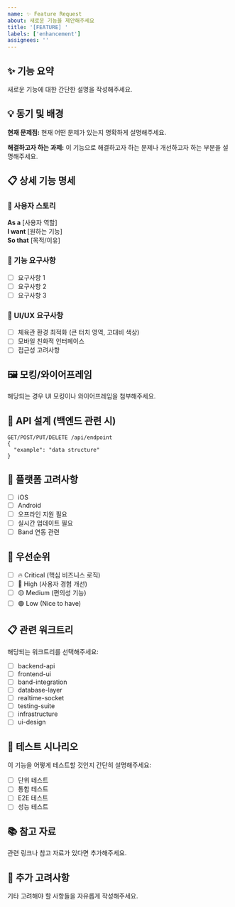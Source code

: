 ```yaml
---
name: ✨ Feature Request
about: 새로운 기능을 제안해주세요
title: '[FEATURE] '
labels: ['enhancement']
assignees: ''
---
```


## ✨ 기능 요약
새로운 기능에 대한 간단한 설명을 작성해주세요.

## 💡 동기 및 배경
**현재 문제점:**
현재 어떤 문제가 있는지 명확하게 설명해주세요.

**해결하고자 하는 과제:**
이 기능으로 해결하고자 하는 문제나 개선하고자 하는 부분을 설명해주세요.

## 📋 상세 기능 명세

### 🎯 사용자 스토리
**As a** [사용자 역할]  
**I want** [원하는 기능]  
**So that** [목적/이유]

### 🔧 기능 요구사항
- [ ] 요구사항 1
- [ ] 요구사항 2
- [ ] 요구사항 3

### 🎨 UI/UX 요구사항
- [ ] 체육관 환경 최적화 (큰 터치 영역, 고대비 색상)
- [ ] 모바일 친화적 인터페이스
- [ ] 접근성 고려사항

## 🖼️ 모킹/와이어프레임
해당되는 경우 UI 모킹이나 와이어프레임을 첨부해주세요.

## 🔄 API 설계 (백엔드 관련 시)
```
GET/POST/PUT/DELETE /api/endpoint
{
  "example": "data structure"
}
```

## 📱 플랫폼 고려사항
- [ ] iOS
- [ ] Android
- [ ] 오프라인 지원 필요
- [ ] 실시간 업데이트 필요
- [ ] Band 연동 관련

## 🎯 우선순위
- [ ] 🔥 Critical (핵심 비즈니스 로직)
- [ ] 🔴 High (사용자 경험 개선)
- [ ] 🟡 Medium (편의성 기능)
- [ ] 🟢 Low (Nice to have)

## 📋 관련 워크트리
해당되는 워크트리를 선택해주세요:
- [ ] backend-api
- [ ] frontend-ui
- [ ] band-integration
- [ ] database-layer
- [ ] realtime-socket
- [ ] testing-suite
- [ ] infrastructure
- [ ] ui-design

## 🧪 테스트 시나리오
이 기능을 어떻게 테스트할 것인지 간단히 설명해주세요:
- [ ] 단위 테스트
- [ ] 통합 테스트
- [ ] E2E 테스트
- [ ] 성능 테스트

## 📚 참고 자료
관련 링크나 참고 자료가 있다면 추가해주세요.

## 💭 추가 고려사항
기타 고려해야 할 사항들을 자유롭게 작성해주세요.